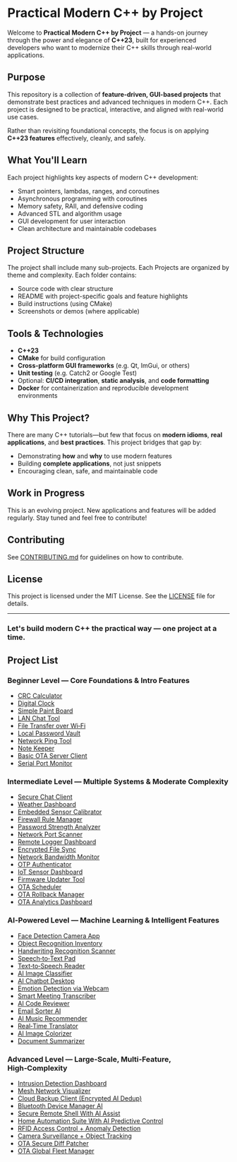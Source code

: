 # Practical Modern C++ by Project

Welcome to **Practical Modern C++ by Project** — a hands-on journey through the power and elegance of **C++23**, built for experienced developers who want to modernize their C++ skills through real-world applications.

## Purpose

This repository is a collection of **feature-driven, GUI-based projects** that demonstrate best practices and advanced techniques in modern C++. Each project is designed to be practical, interactive, and aligned with real-world use cases.

Rather than revisiting foundational concepts, the focus is on applying **C++23 features** effectively, cleanly, and safely.

## What You'll Learn

Each project highlights key aspects of modern C++ development:

- Smart pointers, lambdas, ranges, and coroutines
- Asynchronous programming with coroutines
- Memory safety, RAII, and defensive coding
- Advanced STL and algorithm usage
- GUI development for user interaction
- Clean architecture and maintainable codebases

## Project Structure

The project shall include many sub-projects. Each Projects are organized by theme and complexity. Each folder contains:

- Source code with clear structure
- README with project-specific goals and feature highlights
- Build instructions (using CMake)
- Screenshots or demos (where applicable)

## Tools & Technologies

- **C++23**
- **CMake** for build configuration
- **Cross-platform GUI frameworks** (e.g. Qt, ImGui, or others)
- **Unit testing** (e.g. Catch2 or Google Test)
- Optional: **CI/CD integration**, **static analysis**, and **code formatting**
- **Docker** for containerization and reproducible development environments

## Why This Project?

There are many C++ tutorials—but few that focus on **modern idioms**, **real applications**, and **best practices**. This project bridges that gap by:

- Demonstrating **how** and **why** to use modern features
- Building **complete applications**, not just snippets
- Encouraging clean, safe, and maintainable code

## Work in Progress

This is an evolving project. New applications and features will be added regularly. Stay tuned and feel free to contribute!

## Contributing

See [CONTRIBUTING.md](CONTRIBUTING.md) for guidelines on how to contribute.

## License

This project is licensed under the MIT License. See the [LICENSE](LICENSE) file for details.

---

### Let's build modern C++ the practical way — one project at a time.


## Project List

### Beginner Level — Core Foundations & Intro Features 

* [CRC Calculator](BasicCalculator/README.md)
* [Digital Clock](DigitalClock/README.md)
* [Simple Paint Board](SimplePaintBoard/README.md)
* [LAN Chat Tool](LANChatTool/README.md)
* [File Transfer over Wi‑Fi](FileTransferWiFi/README.md)
* [Local Password Vault](LocalPasswordVault/README.md)
* [Network Ping Tool](NetworkPingTool/README.md)
* [Note Keeper](NoteKeeper/README.md)
* [Basic OTA Server Client](BasicOTAServerClient/README.md)
* [Serial Port Monitor](SerialPortMonitor/README.md)

### Intermediate Level — Multiple Systems & Moderate Complexity

* [Secure Chat Client](SecureChatClient/README.md)
* [Weather Dashboard](WeatherDashboard/README.md)
* [Embedded Sensor Calibrator](EmbeddedSensorCalibrator/README.md)
* [Firewall Rule Manager](FirewallRuleManager/README.md)
* [Password Strength Analyzer](PasswordStrengthAnalyzer/README.md)
* [Network Port Scanner](NetworkPortScanner/README.md)
* [Remote Logger Dashboard](RemoteLoggerDashboard/README.md)
* [Encrypted File Sync](EncryptedFileSync/README.md)
* [Network Bandwidth Monitor](NetworkBandwidthMonitor/README.md)
* [OTP Authenticator](OTPAuthenticator/README.md)
* [IoT Sensor Dashboard](IoTSensorDashboard/README.md)
* [Firmware Updater Tool](FirmwareUpdaterTool/README.md)
* [OTA Scheduler](OTAScheduler/README.md)
* [OTA Rollback Manager](OTARollbackManager/README.md)
* [OTA Analytics Dashboard](OTAAnalyticsDashboard/README.md)

### AI‑Powered Level — Machine Learning & Intelligent Features

* [Face Detection Camera App](FaceDetectionCameraApp/README.md)
* [Object Recognition Inventory](ObjectRecognitionInventory/README.md)
* [Handwriting Recognition Scanner](HandwritingRecognitionScanner/README.md)
* [Speech‑to‑Text Pad](SpeechToTextPad/README.md)
* [Text‑to‑Speech Reader](TextToSpeechReader/README.md)
* [AI Image Classifier](AIImageClassifier/README.md)
* [AI Chatbot Desktop](AIChatbotDesktop/README.md)
* [Emotion Detection via Webcam](EmotionDetectionWebcam/README.md)
* [Smart Meeting Transcriber](SmartMeetingTranscriber/README.md)
* [AI Code Reviewer](AICodeReviewer/README.md)
* [Email Sorter AI](EmailSorterAI/README.md)
* [AI Music Recommender](AIMusicRecommender/README.md)
* [Real‑Time Translator](RealTimeTranslator/README.md)
* [AI Image Colorizer](AIImageColorizer/README.md)
* [Document Summarizer](DocumentSummarizer/README.md)

### Advanced Level — Large‑Scale, Multi‑Feature, High‑Complexity

* [Intrusion Detection Dashboard](IntrusionDetectionDashboard/README.md)
* [Mesh Network Visualizer](MeshNetworkVisualizer/README.md)
* [Cloud Backup Client (Encrypted AI Dedup)](CloudBackupClient/README.md)
* [Bluetooth Device Manager AI](BluetoothDeviceManagerAI/README.md)
* [Secure Remote Shell With AI Assist](SecureRemoteShellWithAIAssist/README.md)
* [Home Automation Suite With AI Predictive Control](HomeAutomationSuiteWithAIPredictiveControl/README.md)
* [RFID Access Control + Anomaly Detection](RFIDAccessControlAnomalyDetection/README.md)
* [Camera Surveillance + Object Tracking](CameraSurveillanceObjectTracking/README.md)
* [OTA Secure Diff Patcher](OTASecureDiffPatcher/README.md)
* [OTA Global Fleet Manager](OTAGlobalFleetManager/README.md)
